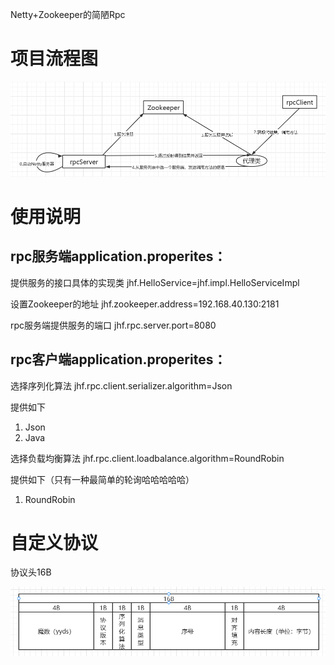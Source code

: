 Netty+Zookeeper的简陋Rpc
# 项目流程图

![image-20210929200740330](README-images/image-20210929200740330.png)

# 使用说明

## rpc服务端application.properites：

提供服务的接口具体的实现类
jhf.HelloService=jhf.impl.HelloServiceImpl

设置Zookeeper的地址
jhf.zookeeper.address=192.168.40.130:2181

rpc服务端提供服务的端口
jhf.rpc.server.port=8080

## rpc客户端application.properites：

选择序列化算法
jhf.rpc.client.serializer.algorithm=Json

提供如下

1. Json
2. Java

选择负载均衡算法
jhf.rpc.client.loadbalance.algorithm=RoundRobin

提供如下（只有一种最简单的轮询哈哈哈哈哈）

1. RoundRobin

# 自定义协议

协议头16B

![image-20210929203712679](README-images/image-20210929203712679.png)
